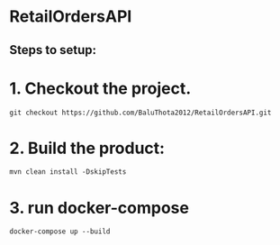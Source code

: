 # RetailOrdersAPI
## Steps to setup:
  # 1. Checkout the project.
    git checkout https://github.com/BaluThota2012/RetailOrdersAPI.git
  # 2. Build the product:
    mvn clean install -DskipTests
  # 3. run docker-compose
    docker-compose up --build
